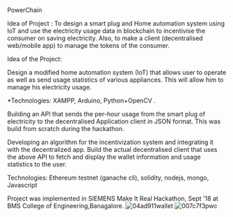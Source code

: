 PowerChain 

Idea of Project :
To design a smart plug and Home automation system using IoT and use the electricity usage data in blockchain to incentivise 
the consumer on saving electricity.
Also, to make a client (decentralised web/mobile app) to manage the tokens of the consumer.


Idea of the Project:

Design a modified home automation system (IoT) that allows user to operate as well as send usage statistics of various appliances. This will allow him to manage his electricity usage.

*Technologies: XAMPP, Arduino, Python+OpenCV .

Building an API that sends the per-hour usage from the smart plug of electricity to the decentralised Application client in JSON format.
This was build from scratch during the hackathon.

Developing an algorithm for the incentivization system and integrating it with the decentralized app.
Build the actual decentralised client that uses the above API to fetch and display the wallet information and usage statistics to the user.

Technologies: Ethereum testnet (ganache cli), solidity, nodejs, mongo, Javascript 

Project was implemented in SIEMENS Make It Real Hackathon, Sept '18 at BMS College of Engineering,Banagalore.
 ![04ad911wallet](https://user-images.githubusercontent.com/26904968/142360969-b715e21f-54cf-4dbc-b759-7f41416f169e.png)
![007c7f3pwc](https://user-images.githubusercontent.com/26904968/142360991-859338df-d420-4024-ac5c-708d713f3498.png)
